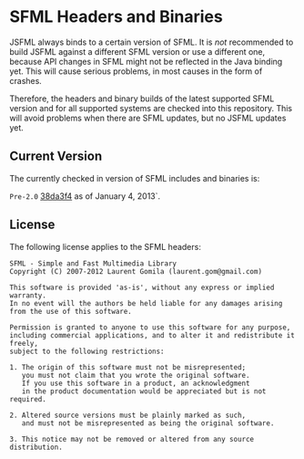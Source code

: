 SFML Headers and Binaries
=========================
JSFML always binds to a certain version of SFML. It is *not* recommended to build JSFML against a different SFML version or use a different one, because API changes in SFML might not be reflected in the Java binding yet. This will cause serious problems, in most causes in the form of crashes.

Therefore, the headers and binary builds of the latest supported SFML version and for all supported systems are checked into this repository. This will avoid problems when there are SFML updates, but no JSFML updates yet.


Current Version
---------------
The currently checked in version of SFML includes and binaries is:

`Pre-2.0` [38da3f4](https://github.com/LaurentGomila/SFML/commit/38da3f4338e3b2b11e3dff2726a62104cf27fa73) as of January 4, 2013`.

License
-------
The following license applies to the SFML headers:

	SFML - Simple and Fast Multimedia Library
	Copyright (C) 2007-2012 Laurent Gomila (laurent.gom@gmail.com)

	This software is provided 'as-is', without any express or implied warranty.
	In no event will the authors be held liable for any damages arising from the use of this software.

	Permission is granted to anyone to use this software for any purpose,
	including commercial applications, and to alter it and redistribute it freely,
	subject to the following restrictions:

	1. The origin of this software must not be misrepresented;
	   you must not claim that you wrote the original software.
	   If you use this software in a product, an acknowledgment
	   in the product documentation would be appreciated but is not required.

	2. Altered source versions must be plainly marked as such,
	   and must not be misrepresented as being the original software.

	3. This notice may not be removed or altered from any source distribution.